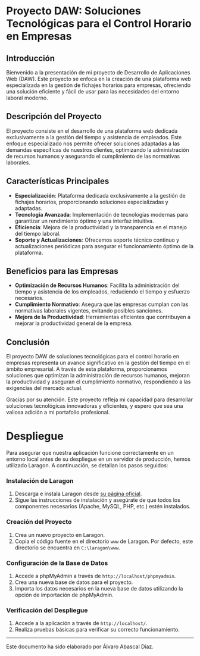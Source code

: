 # Proyecto DAW: Soluciones Tecnológicas para el Control Horario en Empresas

## Introducción
Bienvenido a la presentación de mi proyecto de Desarrollo de Aplicaciones Web (DAW). Este proyecto se enfoca en la creación de una plataforma web especializada en la gestión de fichajes horarios para empresas, ofreciendo una solución eficiente y fácil de usar para las necesidades del entorno laboral moderno.

## Descripción del Proyecto
El proyecto consiste en el desarrollo de una plataforma web dedicada exclusivamente a la gestión del tiempo y asistencia de empleados. Este enfoque especializado nos permite ofrecer soluciones adaptadas a las demandas específicas de nuestros clientes, optimizando la administración de recursos humanos y asegurando el cumplimiento de las normativas laborales.

## Características Principales
- **Especialización**: Plataforma dedicada exclusivamente a la gestión de fichajes horarios, proporcionando soluciones especializadas y adaptadas.
- **Tecnología Avanzada**: Implementación de tecnologías modernas para garantizar un rendimiento óptimo y una interfaz intuitiva.
- **Eficiencia**: Mejora de la productividad y la transparencia en el manejo del tiempo laboral.
- **Soporte y Actualizaciones**: Ofrecemos soporte técnico continuo y actualizaciones periódicas para asegurar el funcionamiento óptimo de la plataforma.

## Beneficios para las Empresas
- **Optimización de Recursos Humanos**: Facilita la administración del tiempo y asistencia de los empleados, reduciendo el tiempo y esfuerzo necesarios.
- **Cumplimiento Normativo**: Asegura que las empresas cumplan con las normativas laborales vigentes, evitando posibles sanciones.
- **Mejora de la Productividad**: Herramientas eficientes que contribuyen a mejorar la productividad general de la empresa.

## Conclusión
El proyecto DAW de soluciones tecnológicas para el control horario en empresas representa un avance significativo en la gestión del tiempo en el ámbito empresarial. A través de esta plataforma, proporcionamos soluciones que optimizan la administración de recursos humanos, mejoran la productividad y aseguran el cumplimiento normativo, respondiendo a las exigencias del mercado actual.

Gracias por su atención. Este proyecto refleja mi capacidad para desarrollar soluciones tecnológicas innovadoras y eficientes, y espero que sea una valiosa adición a mi portafolio profesional.


# Despliegue
Para asegurar que nuestra aplicación funcione correctamente en un entorno local antes de su despliegue en un servidor de producción, hemos utilizado Laragon. A continuación, se detallan los pasos seguidos:

### Instalación de Laragon
1. Descarga e instala Laragon desde [su página oficial](https://laragon.org/download/).
2. Sigue las instrucciones de instalación y asegúrate de que todos los componentes necesarios (Apache, MySQL, PHP, etc.) estén instalados.

### Creación del Proyecto
1. Crea un nuevo proyecto en Laragon.
2. Copia el código fuente en el directorio `www` de Laragon. Por defecto, este directorio se encuentra en `C:\laragon\www`.

### Configuración de la Base de Datos
1. Accede a phpMyAdmin a través de `http://localhost/phpmyadmin`.
2. Crea una nueva base de datos para el proyecto.
3. Importa los datos necesarios en la nueva base de datos utilizando la opción de importación de phpMyAdmin.

### Verificación del Despliegue
1. Accede a la aplicación a través de `http://localhost/`.
2. Realiza pruebas básicas para verificar su correcto funcionamiento.

---

Este documento ha sido elaborado por Álvaro Abascal Díaz.